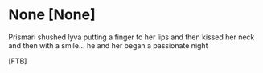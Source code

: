 # None [None]
Prismari shushed lyva putting a finger to her lips and then kissed her neck and then with a smile... he and her began a passionate night 

[FTB]
